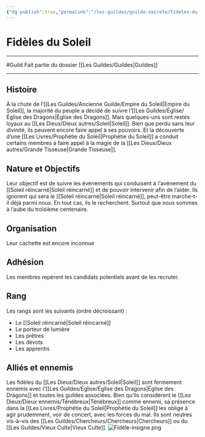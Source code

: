 ```yaml
---
{"dg-publish":true,"permalink":"/les-guildes/guilde-secrete/fideles-du-soleil/"}
---
```


# Fidèles du Soleil
---
#Guild 
Fait partie du dossier [[Les Guildes/Guildes\|Guildes]]

-------
## Histoire
À la chute de l’[[Les Guildes/Ancienne Guilde/Empire du Soleil\|Empire du Soleil]], la majorité du peuple a décidé de suivre l’[[Les Guildes/Église/Église des Dragons\|Église des Dragons]]. Mais quelques-uns sont restés loyaux au [[Les Dieux/Dieux autres/Soleil\|Soleil]].
Bien que perdu sans leur divinité, ils peuvent encore faire appel à ses pouvoirs. Et la découverte d’une [[Les Livres/Prophétie du Soleil\|Prophétie du Soleil]] a conduit certains membres à faire appel à la magie de la [[Les Dieux/Dieux autres/Grande Tisseuse\|Grande Tisseuse]].
## Nature et Objectifs
Leur objectif est de suivre les évènements qui conduisent à l'avènement du [[Soleil réincarné\|Soleil réincarné]] et de pouvoir intervenir afin de l’aider.
Ils ignorent qui sera le [[Soleil réincarné\|Soleil réincarné]], peut-être marche-t-il déjà parmi nous. En tout cas, ils le recherchent. Surtout que nous sommes à l’aube du troisième centenaire.
## Organisation
Leur cachette est encore inconnue
## Adhésion
Les membres repèrent les candidats potentiels avant de les recruter.
## Rang
Les rangs sont les suivants (ordre décroissant) :
- Le [[Soleil réincarné\|Soleil réincarné]]
- Le porteur de lumière
- Les prêtres
- Les dévots
- Les apprentis
## Alliés et ennemis
Les fidèles du [[Les Dieux/Dieux autres/Soleil\|Soleil]] sont fermement ennemis avec l'[[Les Guildes/Église/Église des Dragons\|Église des Dragons]] et toutes les guildes associées.
Bien qu’ils considèrent le [[Les Dieux/Dieux ennemis/Ténébreux\|Ténébreux]] comme ennemi, sa présence dans la [[Les Livres/Prophétie du Soleil\|Prophétie du Soleil]] les oblige à agir prudemment, voir de concert, avec les forces du mal.
Ils sont neutres vis-à-vis des [[Les Guildes/Chercheurs/Chercheurs\|Chercheurs]] ou du [[Les Guildes/Vieux Culte\|Vieux Culte]].
![Fidèle-insigne.png](/img/user/_Images/Fid%C3%A8le-insigne.png)